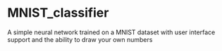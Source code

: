 # MNIST_classifier
A simple neural network trained on a MNIST dataset with user interface support and the ability to draw your own numbers
